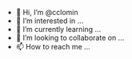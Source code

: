 - 👋 Hi, I’m @cclomin
- 👀 I’m interested in ...
- 🌱 I’m currently learning ...
- 💞️ I’m looking to collaborate on ...
- 📫 How to reach me ...

<!---
cclomin/cclomin is a ✨ special ✨ repository because its `README.md` (this file) appears on your GitHub profile.
You can click the Preview link to take a look at your changes.
--->
